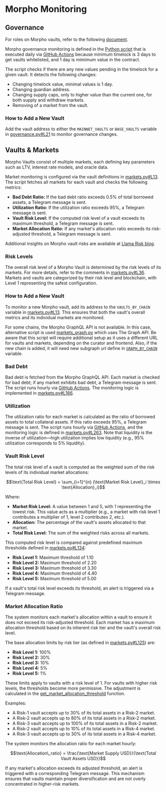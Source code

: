 # Morpho Monitoring

## Governance

For roles on Morpho vaults, refer to the following [document](https://github.com/morpho-org/metamorpho/blob/main/README.md).

Morpho governance monitoring is defined in the [Python script](./governance.py) that is executed daily via [GitHub Actions](../.github/workflows/daily.yml) because minimum timelock is 3 days to get vaults whitelisted, and 1 day is mimimum value in the contract.

The script checks if there are any new values pending in the timelock for a given vault. It detects the following changes:

- Changing timelock value, minimal values is 1 day.
- Changing guardian address.
- Changing supply caps, only to higher value than the current one, for both supply and withdraw markets.
- Removing of a market from the vault.

### How to Add a New Vault

Add the vault address to either the `MAINNET_VAULTS` or `BASE_VAULTS` variable in [governance.py#L21](./governance.py#L21) to monitor governance changes.

## Vaults & Markets

Morpho Vaults consist of multiple markets, each defining key parameters such as LTV, interest rate models, and oracle data.

Market monitoring is configured via the vault definitions in [markets.py#L13](./markets.py#L13). The script fetches all markets for each vault and checks the following metrics:

- **Bad Debt Ratio:** If the bad debt ratio exceeds 0.5% of total borrowed assets, a Telegram message is sent.
- **Utilization Ratio:** If the utilization ratio exceeds 95%, a Telegram message is sent.
- **Vault Risk Level:** If the computed risk level of a vault exceeds its maximum threshold, a Telegram message is sent.
- **Market Allocation Ratio:** If any market's allocation ratio exceeds its risk-adjusted threshold, a Telegram message is sent.

Additional insights on Morpho vault risks are available at [Llama Risk blog](https://www.llamarisk.com/research/morpho-vaults-risk-disclaimer).

### Risk Levels

The overall risk level of a Morpho Vault is determined by the risk levels of its markets. For more details, refer to the comments in [markets.py#L36](./markets.py#L36). Markets and vaults are categorized by their risk level and blockchain, with Level 1 representing the safest configuration.

### How to Add a New Vault

To monitor a new Morpho vault, add its address to the `VAULTS_BY_CHAIN` variable in [markets.py#L13](./markets.py#L13). This ensures that both the vault's overall metrics and its individual markets are monitored.

For some chains, the Morpho GraphQL API is not available. In this case, alternative script is used [markets_graph.py](./markets_graph.py) which uses The Graph API. Be aware that this script will require additional setup as it uses a different URL for vaults and markets, depending on the curator and frontend. Also, if the new chain is added, it will need new subgraph url define in [`GRAPH_BY_CHAIN`](./markets_graph.py#L29) variable.

### Bad Debt

Bad debt is fetched from the Morpho GraphQL API. Each market is checked for bad debt; if any market exhibits bad debt, a Telegram message is sent. The script runs hourly via [GitHub Actions](../.github/workflows/hourly.yml). The monitoring logic is implemented in [markets.py#L166](./markets.py#L166).

### Utilization

The utilization ratio for each market is calculated as the ratio of borrowed assets to total collateral assets. If this ratio exceeds 95%, a Telegram message is sent. The script runs hourly via [GitHub Actions](../.github/workflows/hourly.yml), and the monitoring logic is defined in [markets.py#L263](./markets.py#L263). Note that liquidity is the inverse of utilization—high utilization implies low liquidity (e.g., 95% utilization corresponds to 5% liquidity).

### Vault Risk Level

The total risk level of a vault is computed as the weighted sum of the risk levels of its individual market allocations:

```math
\text{Total Risk Level} = \sum_{i=1}^{n} (\text{Market Risk Level}_i \times \text{Allocation}_i)
```

Where:

- **Market Risk Level:** A value between 1 and 5, with 1 representing the lowest risk. This value acts as a multiplier (e.g., a market with risk level 1 contributes a multiplier of 1, level 2 contributes 2, etc.).
- **Allocation:** The percentage of the vault's assets allocated to that market.
- **Total Risk Level:** The sum of the weighted risks across all markets.

This computed risk level is compared against predefined maximum thresholds defined in [markets.py#L134](./markets.py#L134):

- **Risk Level 1:** Maximum threshold of 1.10
- **Risk Level 2:** Maximum threshold of 2.20
- **Risk Level 3:** Maximum threshold of 3.30
- **Risk Level 4:** Maximum threshold of 4.40
- **Risk Level 5:** Maximum threshold of 5.00

If a vault's total risk level exceeds its threshold, an alert is triggered via a Telegram message.

### Market Allocation Ratio

The system monitors each market's allocation within a vault to ensure it does not exceed its risk-adjusted threshold. Each market has a maximum allocation threshold based on its inherent risk tier and the vault's overall risk level.

The base allocation limits by risk tier (as defined in [markets.py#L125](./markets.py#L125)) are:

- **Risk Level 1:** 100%
- **Risk Level 2:** 30%
- **Risk Level 3:** 10%
- **Risk Level 4:** 5%
- **Risk Level 5:** 1%

These limits apply to vaults with a risk level of 1. For vaults with higher risk levels, the thresholds become more permissive. The adjustment is calculated in the [get_market_allocation_threshold](./markets.py#L143) function.

Examples:

- A Risk-1 vault accepts up to 30% of its total assets in a Risk-2 market.
- A Risk-2 vault accepts up to 80% of its total assets in a Risk-2 market.
- A Risk-3 vault accepts up to 100% of its total assets in a Risk-2 market.
- A Risk-2 vault accepts up to 10% of its total assets in a Risk-4 market.
- A Risk-3 vault accepts up to 30% of its total assets in a Risk-4 market.

The system monitors the allocation ratio for each market hourly:

```math
\text{Allocation\_ratio} = \frac{\text{Market Supply USD}}{\text{Total Vault Assets USD}}
```

If any market's allocation exceeds its adjusted threshold, an alert is triggered with a corresponding Telegram message. This mechanism ensures that vaults maintain proper diversification and are not overly concentrated in higher-risk markets.

